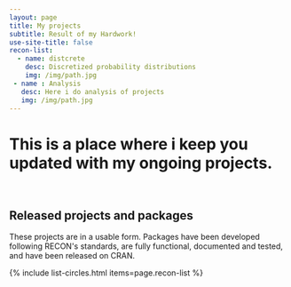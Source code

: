 ```yaml
---
layout: page
title: My projects
subtitle: Result of my Hardwork!
use-site-title: false
recon-list:
  - name: distcrete
    desc: Discretized probability distributions
    img: /img/path.jpg
 - name : Analysis
   desc: Here i do analysis of projects
   img: /img/path.jpg
---
```

# This is a place where i keep you updated with my ongoing projects.
<br>

## Released projects and packages
These projects are in a usable form. Packages have been developed following
RECON's standards, are fully functional, documented and tested, and have been
released on CRAN.

{% include list-circles.html items=page.recon-list %}
